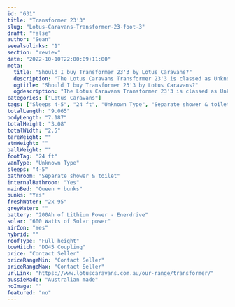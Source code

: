 ```yaml
---
id: "631"
title: "Transformer 23'3"
slug: "Lotus-Caravans-Transformer-23-foot-3"
draft: "false"
author: "Sean"
seealsolinks: "1"
section: "review"
date: "2022-10-10T22:00:09+11:00"
meta:
  title: "Should I buy Transformer 23'3 by Lotus Caravans?"
  description: "The Lotus Caravans Transformer 23'3 is classed as Unknown Type, and sleeps 4-5 people. It is Australian made and comes in at 24 ft. It generally has Separate shower & toilet."
  ogtitle: "Should I buy Transformer 23'3 by Lotus Caravans?"
  ogdescription: "The Lotus Caravans Transformer 23'3 is classed as Unknown Type, and sleeps 4-5 people. It is Australian made and comes in at 24 ft. It generally has Separate shower & toilet."
categories: ["Lotus Caravans"]
tags: ["Sleeps 4-5", "24 ft", "Unknown Type", "Separate shower & toilet", "Full height", "Price Unknown", "Australian made"]
totalLength: "9.065"
bodyLength: "7.187"
totalHeight: "3.08"
totalWidth: "2.5"
tareWeight: ""
atmWeight: ""
ballWeight: ""
footTag: "24 ft"
vanType: "Unknown Type"
sleeps: "4-5"
bathroom: "Separate shower & toilet"
internalBathroom: "Yes"
mainBed: "Queen + bunks"
bunks: "Yes"
freshWater: "2x 95"
greyWater: ""
battery: "200Ah of Lithium Power - Enerdrive"
solar: "600 Watts of Solar power"
airCon: "Yes"
hybrid: ""
roofType: "Full height"
towHitch: "DO45 Coupling"
price: "Contact Seller"
priceRangeMin: "Contact Seller"
priceRangeMax: "Contact Seller"
urlLink: "https://www.lotuscaravans.com.au/our-range/transformer/"
aussieMade: "Australian made"
noImage: ""
featured: "no"
---
```


